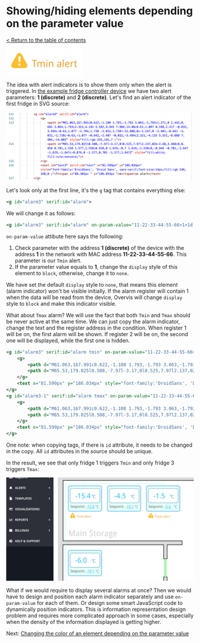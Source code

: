 # Showing/hiding elements depending on the parameter value

[< Return to the table of contents](../../README.md)

![Alert image](img-alert-visual.png)

The idea with alert indicators is to show them only when the alert is triggered. In [the example fridge controller device](../01-param-value/README.md) we have two alert parameters: **1 (discrete)** and **2 (discrete)**. Let's find an alert indicator of the first fridge in SVG source:

![Alert indicator code](img-alert-code.png)

Let's look only at the first line, it's the `g` tag that contains everything else:

```xml
<g id="alarm3" serif:id="alarm">
```

We will change it as follows:

```xml
<g id="alarm3" serif:id="alarm" on-param-value="11-22-33-44-55-66>1>1d:=1:display:block:none:r" style="display:none;">
```

`on-param-value` attibute here says the following:
1. Check parameter with the address **1 (discrete)** of the device with the address **1** in the network with MAC address **11-22-33-44-55-66**. This parameter is our `Tmin` alert.
2. If the parameter value equals to **1**, change the `display` style of this element to `block`, otherwise, change it to `none`.

We have set the default `display` style to `none`, that means this element (alarm indicator) won't be visible initially. If the alarm register will contain 1 when the data will be read from the device, Overvis will change `display` style to `block` and make this indicator visible.

What about `Tmax` alarm? We will use the fact that both `Tmin` and `Tmax` should be never active at the same time. We can just copy the alarm indicator, change the text and the register address in the condition. When register 1 will be on, the first alarm will be shown. If register 2 will be on, the second one will be displayed, while the first one is hidden.

```xml
<g id="alarm3" serif:id="alarm tmin" on-param-value="11-22-33-44-55-66>1>1d:=1:display:block:none:r" style="display:none;">
    <g>
        <path d="M61.063,167.991c0.622,-1.108 1.793,-1.793 3.063,-1.793c1.271,0 2.442,0.685 3.064,1.793c2.353,4.192 5.582,9.945 7.904,14.08c0.61,1.087 0.598,2.417 -0.032,3.494c-0.63,1.077 -1.784,1.738 -3.032,1.738l-15.808,0c-1.247,0 -2.401,-0.661 -3.031,-1.738c-0.63,-1.077 -0.642,-2.407 -0.032,-3.494c2.321,-4.135 5.551,-9.888 7.904,-14.08Z" style="fill:rgb(255,191,7);"/>
        <path d="M65.53,179.025l0.508,-7.97l-3.17,0l0.525,7.97l2.137,0Zm-2.68,3.468c0,0.858 0.701,1.558 1.577,1.558c0.928,0 1.629,-0.7 1.629,-1.558c0,-0.946 -0.701,-1.647 -1.629,-1.647c-0.876,0 -1.577,0.701 -1.577,1.647Z" style="fill:white;fill-rule:nonzero;"/>
    </g>
    <text x="81.599px" y="186.034px" style="font-family:'DroidSans', 'Droid Sans', sans-serif;font-size:14px;fill:rgb(246,160,0);">Tmin alert</text>
</g>
<g id="alarm3-1" serif:id="alarm tmax" on-param-value="11-22-33-44-55-66>1>2d:=1:display:block:none:r" style="display:none;">
    <g>
        <path d="M61.063,167.991c0.622,-1.108 1.793,-1.793 3.063,-1.793c1.271,0 2.442,0.685 3.064,1.793c2.353,4.192 5.582,9.945 7.904,14.08c0.61,1.087 0.598,2.417 -0.032,3.494c-0.63,1.077 -1.784,1.738 -3.032,1.738l-15.808,0c-1.247,0 -2.401,-0.661 -3.031,-1.738c-0.63,-1.077 -0.642,-2.407 -0.032,-3.494c2.321,-4.135 5.551,-9.888 7.904,-14.08Z" style="fill:rgb(255,191,7);"/>
        <path d="M65.53,179.025l0.508,-7.97l-3.17,0l0.525,7.97l2.137,0Zm-2.68,3.468c0,0.858 0.701,1.558 1.577,1.558c0.928,0 1.629,-0.7 1.629,-1.558c0,-0.946 -0.701,-1.647 -1.629,-1.647c-0.876,0 -1.577,0.701 -1.577,1.647Z" style="fill:white;fill-rule:nonzero;"/>
    </g>
    <text x="81.599px" y="186.034px" style="font-family:'DroidSans', 'Droid Sans', sans-serif;font-size:14px;fill:rgb(246,160,0);">Tmax alert</text>
</g>
```

One note: when copying tags, if there is `id` attribute, it needs to be changed in the copy. All `id` attributes in the source should be unique.

In the result, we see that only fridge 1 triggers `Tmin` and only fridge 3 triggers `Tmax`:

![Alerts working](img-alerts-working.png)

What if we would require to display several alarms at once? Then we would have to design and position each alarm indicator separately and use `on-param-value` for each of them. Or design some smart JavaScript code to dynamically position indicators. This is information representation design problem and requires more complicated approach in some cases, especially when the density of the information displayed is getting higher.

Next: [Changing the color of an element depending on the parameter value](../04-change-color/README.md)
